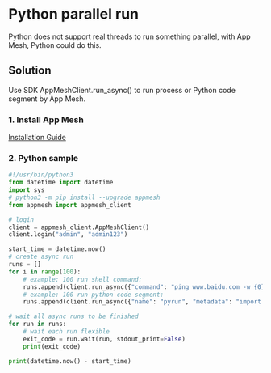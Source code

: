 # Python parallel run
Python does not support real threads to run something parallel, with App Mesh, Python could do this.

## Solution
Use SDK AppMeshClient.run_async() to run process or Python code segment by App Mesh.

### 1. Install App Mesh
[Installation Guide](https://app-mesh.readthedocs.io/en/latest/Install.html#native-installation)

### 2. Python sample
```python
#!/usr/bin/python3
from datetime import datetime
import sys
# python3 -m pip install --upgrade appmesh
from appmesh import appmesh_client

# login
client = appmesh_client.AppMeshClient()
client.login("admin", "admin123")

start_time = datetime.now()
# create async run
runs = []
for i in range(100):
    # example: 100 run shell command:
    runs.append(client.run_async({"command": "ping www.baidu.com -w {0}".format(i), "shell": True}, max_time_seconds=8))
    # example: 100 run python code segment:
    runs.append(client.run_async({"name": "pyrun", "metadata": "import time;print({0});time.sleep({0})".format(i)}, max_time_seconds=10))

# wait all async runs to be finished
for run in runs:
    # wait each run flexible
    exit_code = run.wait(run, stdout_print=False)
    print(exit_code)

print(datetime.now() - start_time)
```
